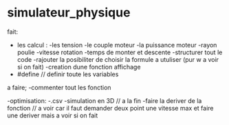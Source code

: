 # simulateur_physique

fait:
- les calcul :
        -les tension
        -le couple moteur
        -la puissance moteur
        -rayon poulie
        -vitesse rotation
        -temps de monter et descente
-structurer tout le code 
-rajouter la posibiliter de choisir la formule a utuliser (pur w a voir si on fait)
-creation dune fonction affichage
- #define // definir toute les variables


a faire;
-commenter tout les fonction



-optimisation:
        -.csv
        -simulation en 3D // a la fin 
        -faire la deriver de la fonction // a voir car il faut demander deux point une vitesse max et faire une deriver mais a voir si on fait

